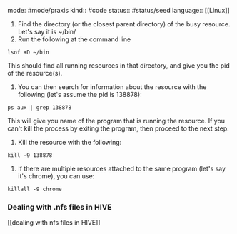 mode: #mode/praxis 
kind:: #code
status:: #status/seed
language:: [[Linux]]

1.  Find the directory (or the closest parent directory) of the busy resource. Let's say it is ~/bin/
2.  Run the following at the command line

`lsof +D ~/bin`

This should find all running resources in that directory, and give you the pid of the resource(s).

1.  You can then search for information about the resource with the following (let's assume the pid is 138878):

`ps aux | grep 138878`

This will give you name of the program that is running the resource. If you can't kill the process by exiting the program, then proceed to the next step.

1.  Kill the resource with the following:

`kill -9 138878`

1.  If there are multiple resources attached to the same program (let's say it's chrome), you can use:

`killall -9 chrome`

### Dealing with .nfs files in HIVE
[[dealing with nfs files in HIVE]]

